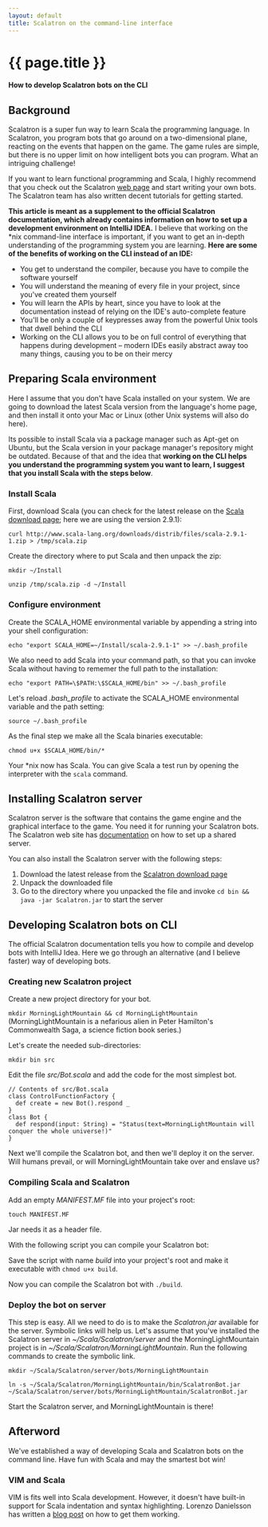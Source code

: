 ```yaml
---
layout: default
title: Scalatron on the command-line interface
---
```

# {{ page.title }}

#### How to develop Scalatron bots on the CLI

## Background

Scalatron is a super fun way to learn Scala the programming language. In Scalatron, you program bots that go around on a two-dimensional plane, reacting on the events that happen on the game. The game rules are simple, but there is no upper limit on how intelligent bots you can program. What an intriguing challenge!

If you want to learn functional programming and Scala, I highly recommend that you check out the Scalatron [web page](http://scalatron.wordpress.com) and start writing your own bots. The Scalatron team has also written decent tutorials for getting started.

**This article is meant as a supplement to the official Scalatron documentation, which already contains information on how to set up a development environment on IntelliJ IDEA.** I believe that working on the \*nix command-line interface is important, if you want to get an in-depth understanding of the programming system you are learning. **Here are some of the benefits of working on the CLI instead of an IDE:**

* You get to understand the compiler, because you have to compile the software yourself
* You will understand the meaning of every file in your project, since you've created them yourself
* You will learn the APIs by heart, since you have to look at the documentation instead of relying on the IDE's auto-complete feature
* You'll be only a couple of keypresses away from the powerful Unix tools that dwell behind the CLI
* Working on the CLI allows you to be on full control of everything that happens during development – modern IDEs easily abstract away too many things, causing you to be on their mercy

## Preparing Scala environment

Here I assume that you don't have Scala installed on your system. We are going to download the latest Scala version from the language's home page, and then install it onto your Mac or Linux (other Unix systems will also do here). 

Its possible to install Scala via a package manager such as Apt-get on Ubuntu, but the Scala version in your package manager's repository might be outdated. Because of that and the idea that **working on the CLI helps you understand the programming system you want to learn, I suggest that you install Scala with the steps below**.

### Install Scala

First, download Scala (you can check for the latest release on the [Scala download page](http://www.scala-lang.org/downloads); here we are using the version 2.9.1):

`curl http://www.scala-lang.org/downloads/distrib/files/scala-2.9.1-1.zip > /tmp/scala.zip`

Create the directory where to put Scala and then unpack the zip:

`mkdir ~/Install`

`unzip /tmp/scala.zip -d ~/Install`

### Configure environment

Create the SCALA\_HOME environmental variable by appending a string into your shell configuration:

`echo "export SCALA_HOME=~/Install/scala-2.9.1-1" >> ~/.bash_profile`

We also need to add Scala into your command path, so that you can invoke Scala without having to rememer the full path to the installation:

`echo "export PATH=\$PATH:\$SCALA_HOME/bin" >> ~/.bash_profile`

Let's reload *.bash_profile* to activate the SCALA\_HOME environmental variable and the path setting:

`source ~/.bash_profile`

As the final step we make all the Scala binaries executable:

`chmod u+x $SCALA_HOME/bin/*`

Your \*nix now has Scala. You can give Scala a test run by opening the interpreter with the `scala` command.

## Installing Scalatron server

Scalatron server is the software that contains the game engine and the graphical interface to the game. You need it for running your Scalatron bots. The Scalatron web site has [documentation](http://scalatron.wordpress.com/download) on how to set up a shared server.

You can also install the Scalatron server with the following steps:

1. Download the latest release from the [Scalatron download page](http://scalatron.wordpress.com/download)
2. Unpack the downloaded file
3. Go to the directory where you unpacked the file and invoke `cd bin && java -jar Scalatron.jar` to start the server

## Developing Scalatron bots on CLI

The official Scalatron documentation tells you how to compile and develop bots with IntelliJ Idea. Here we go through an alternative (and I believe faster) way of developing bots.

### Creating new Scalatron project
Create a new project directory for your bot.

`mkdir MorningLightMountain && cd MorningLightMountain` (MorningLightMountain is a nefarious alien in Peter Hamilton's Commonwealth Saga, a science fiction book series.)

Let's create the needed sub-directories:

`mkdir bin src`

Edit the file *src/Bot.scala* and add the code for the most simplest bot.

<pre><code>// Contents of src/Bot.scala
class ControlFunctionFactory {
  def create = new Bot().respond _
}
class Bot {
  def respond(input: String) = "Status(text=MorningLightMountain will conquer the whole universe!)"
}</code></pre>

Next we'll compile the Scalatron bot, and then we'll deploy it on the server. Will humans prevail, or will MorningLightMountain take over and enslave us?

### Compiling Scala and Scalatron

Add an empty *MANIFEST.MF* file into your project's root: 

`touch MANIFEST.MF` 

Jar needs it as a header file.

With the following script you can compile your Scalatron bot:

<script src="https://gist.github.com/2276912.js"> </script>

Save the script with name *build* into your project's root and make it executable with `chmod u+x build`.

Now you can compile the Scalatron bot with `./build`.

### Deploy the bot on server

This step is easy. All we need to do is to make the *Scalatron.jar* available for the server. Symbolic links will help us. Let's assume that you've installed the Scalatron server in *~/Scala/Scalatron/server* and the MorningLightMountain project is in *~/Scala/Scalatron/MorningLightMountain*. Run the following commands to create the symbolic link.

`mkdir ~/Scala/Scalatron/server/bots/MorningLightMountain`

`ln -s ~/Scala/Scalatron/MorningLightMountain/bin/ScalatronBot.jar ~/Scala/Scalatron/server/bots/MorningLightMountain/ScalatronBot.jar`

Start the Scalatron server, and MorningLightMountain is there!

## Afterword

We've established a way of developing Scala and Scalatron bots on the command line. Have fun with Scala and may the smartest bot win!

### VIM and Scala

VIM is fits well into Scala development. However, it doesn't have built-in support for Scala indentation and syntax highlighting. Lorenzo Danielsson has written a [blog post](http://lorenzod8n.wordpress.com/2008/01/11/getting-scala-syntax-hightlighting-to-work-in-vim) on how to get them working.
